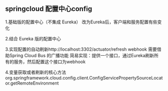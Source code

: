 
## springcloud 配置中心config
1.基础版的配置中心（不集成 Eureka）
改为Eureka后，客户端和服务配置有些变化

2.结合 Eureka 版的配置中心

3.实现配置的自动刷新http://localhost:3302/actuator/refresh
webhook
需要借助Spring Cloud Bus 的广播功能
简易实现：提供一个接口，通过Eureka刷新所有的服务，然后配置这个接口为webhook

4.变量获取或者刷新的核心方法org.springframework.cloud.config.client.ConfigServicePropertySourceLocator.getRemoteEnvironment